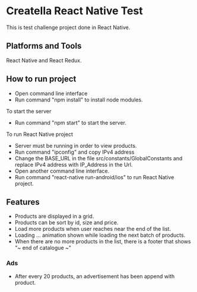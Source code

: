 Creatella React Native Test
====
This is test challenge project done in React Native.

Platforms and Tools
----
React Native and React Redux.

How to run project
----
- Open command line interface
- Run command "npm install" to install node modules.

To start the server

- Run command "npm start" to start the server.

To run React Native project

- Server must be running in order to view products.
- Run command "ipconfig" and copy IPv4 address
- Change the BASE_URL in the file src/constants/GlobalConstants and replace IPv4 address with IP_Address in the Url.
- Open another command line interface.
- Run command "react-native run-android/ios" to run React Native project.

Features
----

- Products are displayed in a grid.
- Products can be sort by id, size and price.
- Load more products when user reaches near the end of the list.
- Loading ... animation shown while loading the next batch of products.
- When there are no more products in the list, there is a footer that shows "~ end of catalogue ~"

### Ads

- After every 20 products, an advertisement has been append with product.
